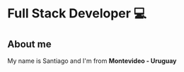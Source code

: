 # Full Stack  Developer 💻

## About me

My name is Santiago and I'm from <strong>Montevideo - Uruguay</strong>
